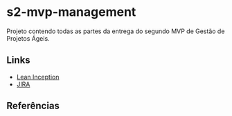 # s2-mvp-management

Projeto contendo todas as partes da entrega do segundo MVP de Gestão de Projetos Ágeis.



## Links

- [Lean Inception](miro/lean-inception.txt)
- [JIRA](jira/board.txt)


## Referências

